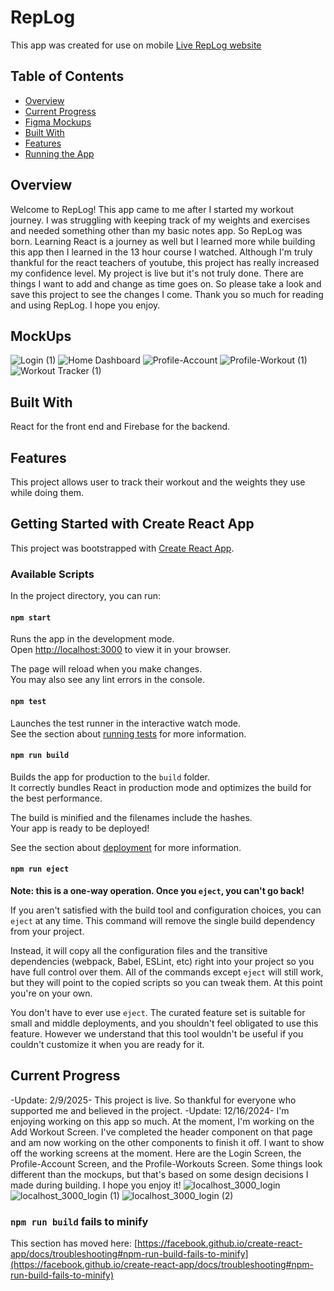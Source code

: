 # RepLog
This app was created for use on mobile
[Live RepLog website](https://zeethomas.github.io/RepLogApp/)
## Table of Contents

- [Overview](#overview)
- [Current Progress](#current-progress)
- [Figma Mockups](#mockups)
- [Built With](#built-with)
- [Features](#features)
- [Running the App](#getting-started-with-create-react-app)

## Overview
<!-- TODO: Add a screenshot of the live project.
    1. Link to a 'live demo.'
    2. Describe your overall experience in a couple of sentences.
    3. List a few specific technical things that you learned or improved on.
    4. Share any other tips or guidance for others attempting this or something similar.
 -->
 Welcome to RepLog! This app came to me after I started my workout journey. I was struggling with keeping track of my weights and exercises and needed something other than my basic notes app. So RepLog was born. Learning React is a journey as well but I learned more while building this app then I learned in the 13 hour course I watched. Although I'm truly thankful for the react teachers of youtube, this project has really increased my confidence level. My project is live but it's not truly done. There are things I want to add and change as time goes on. So please take a look and save this project to see the changes I come. Thank you so much for reading and using RepLog. I hope you enjoy.


 
## MockUps
 ![Login (1)](https://github.com/user-attachments/assets/7831fe2b-8695-4695-8ecc-e8b52af082c1)
 ![Home Dashboard](https://github.com/user-attachments/assets/438a11d5-49b1-4bf4-8f64-91c47f03508a)
 ![Profile-Account](https://github.com/user-attachments/assets/eb069436-1cd5-4dbb-b9c0-c600f59ddf42)
 ![Profile-Workout (1)](https://github.com/user-attachments/assets/a493c917-fdd0-4541-8864-5fb238a62d1c)
 ![Workout Tracker (1)](https://github.com/user-attachments/assets/57a1c966-c9d2-4737-9f7e-b716f8d90fa5)

 



## Built With
<!-- TODO: List any MAJOR libraries/frameworks (e.g. React, Tailwind) with links to their homepages. -->
 React for the front end and  Firebase for the backend.  
## Features
<!-- TODO: List what specific 'user problems' that this application solves. -->
This project allows user to track their workout and the weights they use while doing them. 
## Getting Started with Create React App

This project was bootstrapped with [Create React App](https://github.com/facebook/create-react-app).

### Available Scripts

In the project directory, you can run:

#### `npm start`

Runs the app in the development mode.\
Open [http://localhost:3000](http://localhost:3000) to view it in your browser.

The page will reload when you make changes.\
You may also see any lint errors in the console.

#### `npm test`

Launches the test runner in the interactive watch mode.\
See the section about [running tests](https://facebook.github.io/create-react-app/docs/running-tests) for more information.

#### `npm run build`

Builds the app for production to the `build` folder.\
It correctly bundles React in production mode and optimizes the build for the best performance.

The build is minified and the filenames include the hashes.\
Your app is ready to be deployed!

See the section about [deployment](https://facebook.github.io/create-react-app/docs/deployment) for more information.

#### `npm run eject`

**Note: this is a one-way operation. Once you `eject`, you can't go back!**

If you aren't satisfied with the build tool and configuration choices, you can `eject` at any time. This command will remove the single build dependency from your project.

Instead, it will copy all the configuration files and the transitive dependencies (webpack, Babel, ESLint, etc) right into your project so you have full control over them. All of the commands except `eject` will still work, but they will point to the copied scripts so you can tweak them. At this point you're on your own.

You don't have to ever use `eject`. The curated feature set is suitable for small and middle deployments, and you shouldn't feel obligated to use this feature. However we understand that this tool wouldn't be useful if you couldn't customize it when you are ready for it.

## Current Progress
-Update: 2/9/2025-
This project is live. So thankful for everyone who supported me and believed in the project.
 -Update: 12/16/2024-
 I'm enjoying working on this app so much. At the moment, I'm working on the Add Workout Screen. I've completed the header component on that page and am now working on the other components to finish it off. I want to show off the working screens at the moment. Here are the Login Screen, the Profile-Account Screen, and the Profile-Workouts Screen. Some things look different than the mockups, but that's based on some design decisions I made during building. I hope you enjoy it!
 ![localhost_3000_login](https://github.com/user-attachments/assets/6db6da7b-427f-4bd2-af00-e2d4b7a679aa)
![localhost_3000_login (1)](https://github.com/user-attachments/assets/0c7e1dd6-8c3f-414d-a6e7-5b7c531e1aaa)
![localhost_3000_login (2)](https://github.com/user-attachments/assets/7c6e5b8d-ed61-4270-80bf-dfa3866c7d69)
### `npm run build` fails to minify

This section has moved here: [https://facebook.github.io/create-react-app/docs/troubleshooting#npm-run-build-fails-to-minify](https://facebook.github.io/create-react-app/docs/troubleshooting#npm-run-build-fails-to-minify)
